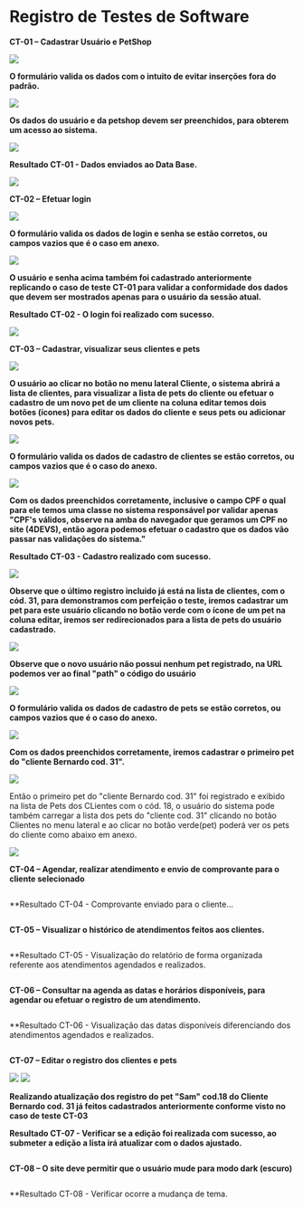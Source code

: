 # Registro de Testes de Software

**CT-01 – Cadastrar Usuário e PetShop**

<img src="https://user-images.githubusercontent.com/86859418/204162288-f68ecb1c-8ba5-41c2-9bc7-b3f620c8d777.png">

**O formulário valida os dados com o intuito de evitar inserções fora do padrão.**

<img src="https://user-images.githubusercontent.com/86859418/204163037-4b6be7bb-99e4-4078-a34b-3fa207c7b7a5.png">

**Os dados do usuário e da petshop devem ser preenchidos, para obterem um acesso ao sistema.**

<img src="https://user-images.githubusercontent.com/86859418/204162820-73722040-f41e-4a59-add4-ae5c5341d181.png">

**Resultado CT-01 - Dados enviados ao Data Base.**

<img src="https://user-images.githubusercontent.com/86859418/204163246-de20ad49-ab43-487f-91f7-c8dc7466176e.png">

**CT-02 – Efetuar login**

<img src="https://user-images.githubusercontent.com/86859418/204162487-a18adb08-a4ad-4f34-903f-25b98f2ad89f.png">

**O formulário valida os dados de login e senha se estão corretos, ou campos vazios que é o caso em anexo.**

<img src="https://user-images.githubusercontent.com/86859418/204162561-a7590e2f-95a3-425b-8390-713ea8048396.png">

**O usuário e senha acima também foi cadastrado anteriormente replicando o **caso de teste CT-01** para validar a conformidade dos dados que devem ser mostrados apenas para o usuário da sessão atual.**

**Resultado CT-02 - O login foi realizado com sucesso.**

<img src="https://user-images.githubusercontent.com/86859418/204156615-9ff47c13-a46d-4f05-9d20-797b2e1cd69c.png">

**CT-03 – Cadastrar, visualizar seus clientes e pets**

<img src="https://user-images.githubusercontent.com/86859418/204163419-7a2a41d4-ced3-46d4-98ec-45b216932478.png">

**O usuário ao clicar no botão no menu lateral Cliente, o sistema abrirá a lista de clientes, para visualizar a lista de pets do cliente ou efetuar o cadastro de um novo pet de um cliente na coluna editar temos dois botões (ícones) para editar os dados do cliente e seus pets ou adicionar novos pets.**

<img src="https://user-images.githubusercontent.com/86859418/204163669-fad213b2-4107-405b-9c6c-10af4365ae13.png">

**O formulário valida os dados de cadastro de clientes se estão corretos, ou campos vazios que é o caso do anexo.**

<img src="https://user-images.githubusercontent.com/86859418/204163859-7ddee24e-ea45-4db5-aa4c-beb850f7056e.png">

**Com os dados preenchidos corretamente, inclusive o campo CPF o qual para ele temos uma classe no sistema responsável por validar apenas "CPF's válidos, observe na amba do navegador que geramos um CPF no site (4DEVS), então agora podemos efetuar o cadastro que os dados vão passar nas validações do sistema."**

**Resultado CT-03 - Cadastro realizado com sucesso.**

<img src="https://user-images.githubusercontent.com/86859418/204164052-f61b84fb-5a3d-4162-9f46-306e7a1ded48.png">

**Observe que o último registro incluido já está na lista de clientes, com o cód. 31, para demonstramos com perfeição o teste, iremos cadastrar um pet para este usuário clicando no botão verde com o ícone de um pet na coluna editar, iremos ser redirecionados para a lista de pets do usuário cadastrado.**

<img src="https://user-images.githubusercontent.com/86859418/204164212-f1405057-27db-4c38-a7d0-f8ff73c581c2.png">

**Observe que o novo usuário não possui nenhum pet registrado, na URL podemos ver ao final "path" o código do usuário**

<img src="https://user-images.githubusercontent.com/86859418/204164415-5bf01f83-8b5f-442c-a6b8-5800ba76c339.png">

**O formulário valida os dados de cadastro de pets se estão corretos, ou campos vazios que é o caso do anexo.**

<img src="https://user-images.githubusercontent.com/86859418/204164536-aec2769d-7205-426b-ba3e-8726b2588f9b.png">

**Com os dados preenchidos corretamente, iremos cadastrar o primeiro pet do "cliente Bernardo cod. 31".**

<img src="https://user-images.githubusercontent.com/86859418/204164694-5af33dd6-9faa-4cac-8170-c8667b44c6cb.png">

Então o primeiro pet do "cliente Bernardo cod. 31" foi registrado e exibido na lista de Pets dos CLientes com o cód. 18, o usuário do sistema pode também carregar a lista dos pets do "cliente cod. 31" clicando no botão Clientes no menu lateral e ao clicar no botão verde(pet) poderá ver os pets do cliente como abaixo em anexo. 

<img src="https://user-images.githubusercontent.com/86859418/204164846-217f1326-0164-47e2-ab88-33a703e452da.png">

**CT-04 – Agendar, realizar atendimento e envio de comprovante para o cliente selecionado**

<img src="">

**Resultado CT-04 - Comprovante enviado para o cliente...

<img src="">


**CT-05 – Visualizar o histórico de atendimentos feitos aos clientes.**

<img src="">

**Resultado CT-05 - Visualização do relatório de forma organizada referente aos atendimentos agendados e realizados.

<img src="">

**CT-06 – Consultar na agenda as datas e horários disponíveis, para agendar ou efetuar o registro de um atendimento.**

<img src="">

**Resultado CT-06 - Visualização das datas disponíveis diferenciando dos atendimentos agendados e realizados.

<img src="">

**CT-07 – Editar o registro dos clientes e pets**

<img src="https://user-images.githubusercontent.com/86859418/204165355-ae9ca87a-fb4a-4de5-a122-0967dffa08b0.png">
<img src="https://user-images.githubusercontent.com/86859418/204165419-18d01dc7-67ba-48ab-b8d7-8d2418b0a76f.png">

**Realizando atualização dos registro do pet "Sam" cod.18 do Cliente Bernardo cod. 31 já feitos cadastrados anteriormente conforme visto no caso de teste CT-03**

**Resultado CT-07 - Verificar se a edição foi realizada com sucesso, ao submeter a edição a lista irá atualizar com o dados ajustado.**

<img src="">

**CT-08 – O site deve permitir que o usuário mude para modo dark (escuro)**

<img src="">

**Resultado CT-08 - Verificar ocorre a mudança de tema.

<img src="">
